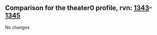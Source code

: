 ## Comparison for the theater0 profile, rvn: [1343](https://github.com/PRO100KatYT/FortniteProfileRevisions/tree/main/profiles/theater0/1343%20theater0.json)-[1345](https://github.com/PRO100KatYT/FortniteProfileRevisions/tree/main/profiles/theater0/1345%20theater0.json)

No changes
